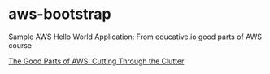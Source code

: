 # aws-bootstrap
Sample AWS Hello World Application: From educative.io good parts of AWS course

<a href="https://www.educative.io/collection/10370001/5943367834796032">The Good Parts of AWS: Cutting Through the Clutter</a>
